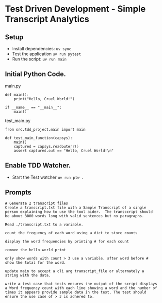# Test Driven Development - Simple Transcript Analytics


## Setup

- Install dependencies: `uv sync`
- Test the application `uv run pytest`
- Run the script: `uv run main`

## Initial Python Code.

main.py
```
def main():
    print("Hello, Cruel World!")

if __name__ == "__main__":
    main()
```

test_main.py
```
from src.tdd_project.main import main

def test_main_function(capsys):
    main()
    captured = capsys.readouterr()
    assert captured.out == "Hello, Cruel World!\n"
```

## Enable TDD Watcher.

- Start the Test watcher `uv run ptw .`

## Prompts

```
# Generate 2 transcript files
Create a transcript.txt file with a Sample Transcript of a single person explaining how to use the tool aider.  The transccript should be about 3000 words long with valid sentences but no paragraphs.
```

```
Read ./transcript.txt to a variable.
```

```
count the frequency of each word using a dict to store counts
```

```
display the word frequencies by printing # for each count
```

```
remove the hello world print
```

```
only show words with count > 3 use a variable. after word before # show the total for the word.
```

```
update main to accept a cli arg transcript_file or alternately a string with the data.
```

```
write a test case that tests ensures the output of the script displays a Word frequency count with each line showing a word and the number of times it appears provide sample data in the test. The test should ensure the use case of > 3 is adhered to.
```